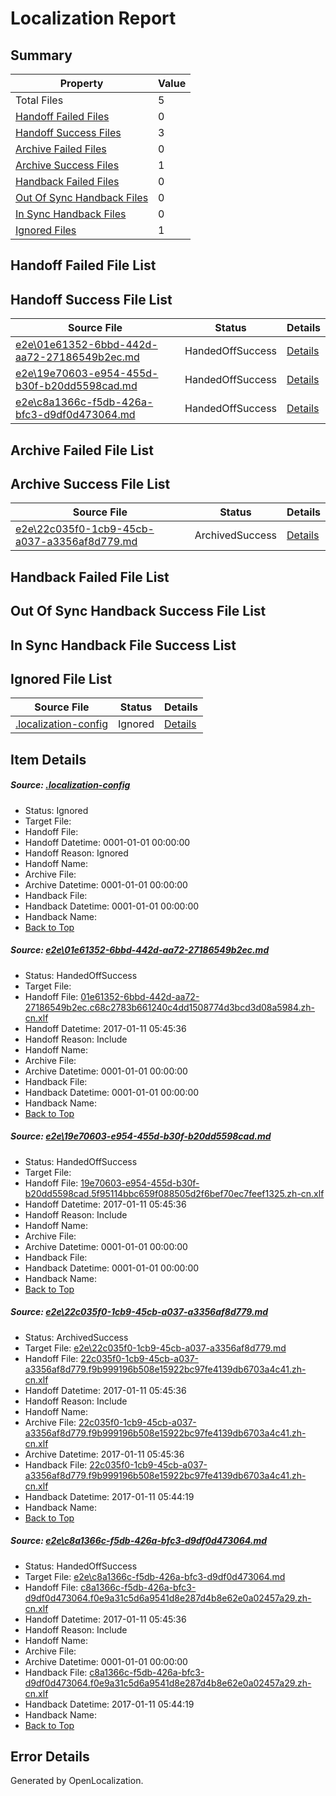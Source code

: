 # <a name='report-top'></a> Localization Report

## Summary
 Property | Value 
 -------- | ----- 
 Total Files | 5
[ Handoff Failed Files ](#handoff-failed-list)| 0
[ Handoff Success Files ](#handoff-success-list)| 3
[ Archive Failed Files ](#archive-failed-list)| 0
[ Archive Success Files ](#archive-success-list)| 1
[ Handback Failed Files ](#handback-failed-list)| 0
[ Out Of Sync Handback Files ](#outofsync-handback-success-list)| 0
[ In Sync Handback Files ](#insync-handback-success-list)| 0
[ Ignored Files ](#ignored-list)| 1

## <a name='handoff-failed-list'></a> Handoff Failed File List

## <a name='handoff-success-list'></a> Handoff Success File List
 Source File | Status | Details 
 ----------- | ------ | ------- 
 [e2e\01e61352-6bbd-442d-aa72-27186549b2ec.md](https://github.com/OpenLocalizationTestOrg/ol-test0/blob/be79c9b21e1e8ea464766342725863a028162214/e2e/01e61352-6bbd-442d-aa72-27186549b2ec.md) | HandedOffSuccess | [Details](#610dbb2c52aaf1116e5f72c665711428c0658a151)
 [e2e\19e70603-e954-455d-b30f-b20dd5598cad.md](https://github.com/OpenLocalizationTestOrg/ol-test0/blob/be79c9b21e1e8ea464766342725863a028162214/e2e/19e70603-e954-455d-b30f-b20dd5598cad.md) | HandedOffSuccess | [Details](#19507c2ef49cee7daa056bd613b5c2010f4219772)
 [e2e\c8a1366c-f5db-426a-bfc3-d9df0d473064.md](https://github.com/OpenLocalizationTestOrg/ol-test0/blob/2e7366145254c227f3dd55636eeabd103e37ac5b/e2e/c8a1366c-f5db-426a-bfc3-d9df0d473064.md) | HandedOffSuccess | [Details](#e4be6ebda82a6157c45ee0ae97c0c7a66acb19954)

## <a name='archive-failed-list'></a> Archive Failed File List

## <a name='archive-success-list'></a> Archive Success File List
 Source File | Status | Details 
 ----------- | ------ | ------- 
 [e2e\22c035f0-1cb9-45cb-a037-a3356af8d779.md](https://github.com/OpenLocalizationTestOrg/ol-test0/blob/ac6e92071fb53ea20b1328d1297291cac02c26cd/e2e/22c035f0-1cb9-45cb-a037-a3356af8d779.md) | ArchivedSuccess | [Details](#f80a478b2c3328d41ed45957bd4f6692e1d0e8d43)

## <a name='handback-failed-list'></a> Handback Failed File List

## <a name='outofsync-handback-success-list'></a> Out Of Sync Handback Success File List

## <a name='insync-handback-success-list'></a> In Sync Handback File Success List

## <a name='ignored-list'></a> Ignored File List
 Source File | Status | Details 
 ----------- | ------ | ------- 
 [.localization-config](https://github.com/OpenLocalizationTestOrg/ol-test0/blob/be79c9b21e1e8ea464766342725863a028162214/.localization-config) | Ignored | [Details](#cb0632cf59c1387fc1742bfb9fa3c47f87e2e5c90)

## Item Details
##### <a name='cb0632cf59c1387fc1742bfb9fa3c47f87e2e5c90'></a> Source: [.localization-config](https://github.com/OpenLocalizationTestOrg/ol-test0/blob/be79c9b21e1e8ea464766342725863a028162214/.localization-config)
* Status: Ignored
* Target File: 
* Handoff File: 
* Handoff Datetime: 0001-01-01 00:00:00
* Handoff Reason: Ignored
* Handoff Name: 
* Archive File: 
* Archive Datetime: 0001-01-01 00:00:00
* Handback File: 
* Handback Datetime: 0001-01-01 00:00:00
* Handback Name: 
* [Back to Top](#report-top)

##### <a name='610dbb2c52aaf1116e5f72c665711428c0658a151'></a> Source: [e2e\01e61352-6bbd-442d-aa72-27186549b2ec.md](https://github.com/OpenLocalizationTestOrg/ol-test0/blob/be79c9b21e1e8ea464766342725863a028162214/e2e/01e61352-6bbd-442d-aa72-27186549b2ec.md)
* Status: HandedOffSuccess
* Target File: 
* Handoff File: [01e61352-6bbd-442d-aa72-27186549b2ec.c68c2783b661240c4dd1508774d3bcd3d08a5984.zh-cn.xlf](https://github.com/OpenLocalizationTestOrg/ol-test0-handoff/blob/aa43ae6dd90eb6cb6958054d9225fe26af3cf820/ol-handoff/OpenLocalizationTestOrg/ol-test0-zhcn/shujia/ht/01e61352-6bbd-442d-aa72-27186549b2ec.c68c2783b661240c4dd1508774d3bcd3d08a5984.zh-cn.xlf)
* Handoff Datetime: 2017-01-11 05:45:36
* Handoff Reason: Include
* Handoff Name: 
* Archive File: 
* Archive Datetime: 0001-01-01 00:00:00
* Handback File: 
* Handback Datetime: 0001-01-01 00:00:00
* Handback Name: 
* [Back to Top](#report-top)

##### <a name='19507c2ef49cee7daa056bd613b5c2010f4219772'></a> Source: [e2e\19e70603-e954-455d-b30f-b20dd5598cad.md](https://github.com/OpenLocalizationTestOrg/ol-test0/blob/be79c9b21e1e8ea464766342725863a028162214/e2e/19e70603-e954-455d-b30f-b20dd5598cad.md)
* Status: HandedOffSuccess
* Target File: 
* Handoff File: [19e70603-e954-455d-b30f-b20dd5598cad.5f95114bbc659f088505d2f6bef70ec7feef1325.zh-cn.xlf](https://github.com/OpenLocalizationTestOrg/ol-test0-handoff/blob/aa43ae6dd90eb6cb6958054d9225fe26af3cf820/ol-handoff/OpenLocalizationTestOrg/ol-test0-zhcn/shujia/ht/19e70603-e954-455d-b30f-b20dd5598cad.5f95114bbc659f088505d2f6bef70ec7feef1325.zh-cn.xlf)
* Handoff Datetime: 2017-01-11 05:45:36
* Handoff Reason: Include
* Handoff Name: 
* Archive File: 
* Archive Datetime: 0001-01-01 00:00:00
* Handback File: 
* Handback Datetime: 0001-01-01 00:00:00
* Handback Name: 
* [Back to Top](#report-top)

##### <a name='f80a478b2c3328d41ed45957bd4f6692e1d0e8d43'></a> Source: [e2e\22c035f0-1cb9-45cb-a037-a3356af8d779.md](https://github.com/OpenLocalizationTestOrg/ol-test0/blob/ac6e92071fb53ea20b1328d1297291cac02c26cd/e2e/22c035f0-1cb9-45cb-a037-a3356af8d779.md)
* Status: ArchivedSuccess
* Target File: [e2e\22c035f0-1cb9-45cb-a037-a3356af8d779.md](https://github.com/OpenLocalizationTestOrg/ol-test0-zhcn/blob/f99abef1785de3e5df41930daf4a68b5a5a8985a/e2e/22c035f0-1cb9-45cb-a037-a3356af8d779.md)
* Handoff File: [22c035f0-1cb9-45cb-a037-a3356af8d779.f9b999196b508e15922bc97fe4139db6703a4c41.zh-cn.xlf](https://github.com/OpenLocalizationTestOrg/ol-test0-handoff/blob/aa43ae6dd90eb6cb6958054d9225fe26af3cf820/ol-handoff/OpenLocalizationTestOrg/ol-test0-zhcn/shujia/ht/22c035f0-1cb9-45cb-a037-a3356af8d779.f9b999196b508e15922bc97fe4139db6703a4c41.zh-cn.xlf)
* Handoff Datetime: 2017-01-11 05:45:36
* Handoff Reason: Include
* Handoff Name: 
* Archive File: [22c035f0-1cb9-45cb-a037-a3356af8d779.f9b999196b508e15922bc97fe4139db6703a4c41.zh-cn.xlf](https://github.com/OpenLocalizationTestOrg/ol-test0-handoff/blob/e900fdf1375de1616e3210edd167e1c886a96bc0/ol-archive/OpenLocalizationTestOrg/ol-test0-zhcn/shujia/ht/22c035f0-1cb9-45cb-a037-a3356af8d779.f9b999196b508e15922bc97fe4139db6703a4c41.zh-cn.xlf)
* Archive Datetime: 2017-01-11 05:45:36
* Handback File: [22c035f0-1cb9-45cb-a037-a3356af8d779.f9b999196b508e15922bc97fe4139db6703a4c41.zh-cn.xlf](https://github.com/OpenLocalizationTestOrg/ol-test0-handback/blob/05e5061fe1b7b8109a9e244c814ce7bb04f37685/ol-handback/OpenLocalizationTestOrg/ol-test0-zhcn/shujia/mt/22c035f0-1cb9-45cb-a037-a3356af8d779.f9b999196b508e15922bc97fe4139db6703a4c41.zh-cn.xlf)
* Handback Datetime: 2017-01-11 05:44:19
* Handback Name: 
* [Back to Top](#report-top)

##### <a name='e4be6ebda82a6157c45ee0ae97c0c7a66acb19954'></a> Source: [e2e\c8a1366c-f5db-426a-bfc3-d9df0d473064.md](https://github.com/OpenLocalizationTestOrg/ol-test0/blob/2e7366145254c227f3dd55636eeabd103e37ac5b/e2e/c8a1366c-f5db-426a-bfc3-d9df0d473064.md)
* Status: HandedOffSuccess
* Target File: [e2e\c8a1366c-f5db-426a-bfc3-d9df0d473064.md](https://github.com/OpenLocalizationTestOrg/ol-test0-zhcn/blob/f99abef1785de3e5df41930daf4a68b5a5a8985a/e2e/c8a1366c-f5db-426a-bfc3-d9df0d473064.md)
* Handoff File: [c8a1366c-f5db-426a-bfc3-d9df0d473064.f0e9a31c5d6a9541d8e287d4b8e62e0a02457a29.zh-cn.xlf](https://github.com/OpenLocalizationTestOrg/ol-test0-handoff/blob/aa43ae6dd90eb6cb6958054d9225fe26af3cf820/ol-handoff/OpenLocalizationTestOrg/ol-test0-zhcn/shujia/ht/c8a1366c-f5db-426a-bfc3-d9df0d473064.f0e9a31c5d6a9541d8e287d4b8e62e0a02457a29.zh-cn.xlf)
* Handoff Datetime: 2017-01-11 05:45:36
* Handoff Reason: Include
* Handoff Name: 
* Archive File: 
* Archive Datetime: 0001-01-01 00:00:00
* Handback File: [c8a1366c-f5db-426a-bfc3-d9df0d473064.f0e9a31c5d6a9541d8e287d4b8e62e0a02457a29.zh-cn.xlf](https://github.com/OpenLocalizationTestOrg/ol-test0-handback/blob/05e5061fe1b7b8109a9e244c814ce7bb04f37685/ol-handback/OpenLocalizationTestOrg/ol-test0-zhcn/shujia/mt/c8a1366c-f5db-426a-bfc3-d9df0d473064.f0e9a31c5d6a9541d8e287d4b8e62e0a02457a29.zh-cn.xlf)
* Handback Datetime: 2017-01-11 05:44:19
* Handback Name: 
* [Back to Top](#report-top)


## Error Details

Generated by OpenLocalization.
